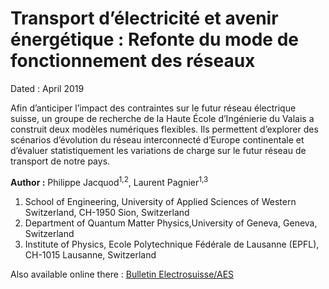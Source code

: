 # Transport d’électricité et avenir énergétique : Refonte du mode de fonctionnement des réseaux
Dated : April 2019


Afin d’anticiper l’impact des contraintes sur le futur réseau électrique suisse, un groupe de recherche de la Haute École d’Ingénierie du Valais a construit deux modèles numériques flexibles. Ils permettent d’explorer des scénarios d’évolution du réseau interconnecté d’Europe continentale et d’évaluer statistiquement les variations de charge sur le futur réseau de transport de notre pays.


**Author :** Philippe Jacquod<sup>1,2</sup>, Laurent Pagnier<sup>1,3</sup> 
1) School of Engineering, University of Applied Sciences of Western Switzerland, CH-1950 Sion, Switzerland
2) Department of Quantum Matter Physics,University of Geneva, Geneva, Switzerland
3) Institute of Physics, Ecole Polytechnique Fédérale de Lausanne (EPFL), CH-1015 Lausanne, Switzerland


Also available online there : [Bulletin Electrosuisse/AES](https://www.bulletin.ch/fr/news-detail/transport-delectricite-et-avenir-energetique.html)
